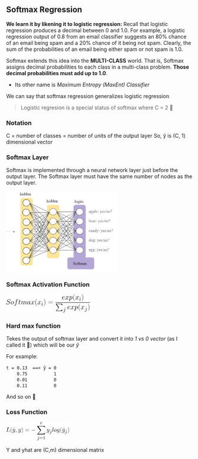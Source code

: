 ## Softmax Regression
**We learn it by likening it to logistic regression:** 
Recall that logistic regression produces a decimal between 0 and 1.0. For example, a logistic regression output of 0.8 from an email classifier suggests an 80% chance of an email being spam and a 20% chance of it being not spam. Clearly, the sum of the probabilities of an email being either spam or not spam is 1.0.

Softmax extends this idea into the **MULTI-CLASS** world. That is, Softmax assigns decimal probabilities to each class in a multi-class problem. **Those decimal probabilities must add up to 1.0**.

* Its other name is _Maximum Entropy (MaxEnt) Classifier_

We can say that softmax regression generalizes logistic regression
> Logistic regresion is a special status of softmax where C = 2 🤔

### Notation
C = number of classes = number of units of the output layer
So,  ŷ is (C, 1) dimensional vector 

### Softmax Layer
Softmax is implemented through a neural network layer just before the output layer. The Softmax layer must have the same number of nodes as the output layer.

<img src="../res/SoftmaxLayer.PNG" width="300"  />

### Softmax Activation Function

<img src="../res/Softmax.png" height="50"  />


### Hard max function 
Tekes the output of softmax layer and convert it into _1 vs 0 vector_ (as I called it 🤭) which will be our _ŷ_

For example:
```
t = 0.13  ==> ̂y = 0
    0.75          1
    0.01          0
    0.11          0
```
And so on 🐾

### Loss Function

<img src="../res/SoftmaxLoss.png" height="50"  />

Y and yhat are (C,m) dimensional matrix

